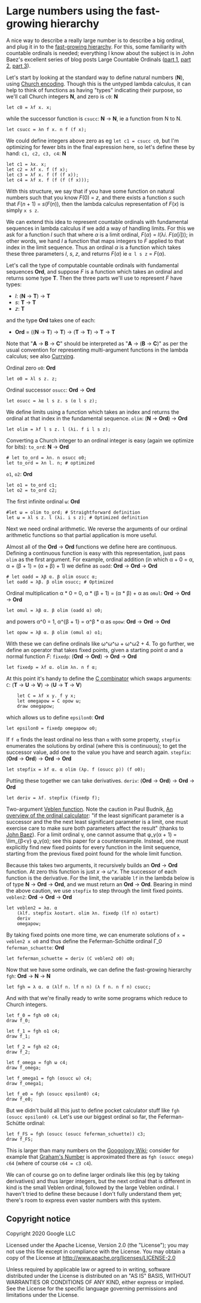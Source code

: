 # Large numbers using the fast-growing hierarchy

A nice way to describe a really large number is to describe a big ordinal, and plug it in to the
[fast-growing hierarchy](http://googology.wikia.com/wiki/Fast-growing_hierarchy). For this, some
familiarity with countable ordinals is needed; everything I know about the subject is in John Baez's
excellent series of blog posts Large Countable Ordinals ([part
1](https://johncarlosbaez.wordpress.com/2016/06/29/large-countable-ordinals-part-1/), [part
2](https://johncarlosbaez.wordpress.com/2016/07/04/large-countable-ordinals-part-2/), [part
3](https://johncarlosbaez.wordpress.com/2016/07/07/large-countable-ordinals-part-3/)).

Let's start by looking at the standard way to define natural numbers (**N**), using [Church
encoding](https://en.wikipedia.org/wiki/Church_encoding). Though this is the untyped lambda
calculus, it can help to think of functions as having "types" indicating their purpose, so
we'll call Church integers **N**, and zero is
`c0`: **N**

    let c0 = λf x. x;

while the successor function is
`csucc`: **N** → **N**, ie a function from N to N.

    let csucc = λn f x. n f (f x);

We could define integers above zero as eg `let c1 = csucc c0`, but I'm optimizing for fewer bits in
the final expression here, so let's define these by hand:
`c1, c2, c3, c4`: **N**

    let c1 = λx. x;
    let c2 = λf x. f (f x);
    let c3 = λf x. f (f (f x));
    let c4 = λf x. f (f (f (f x)));

With this structure, we say that if you have some function on natural numbers
such that you know *F*(0) = *z*, and there exists a function *s* such that
*F*(*n* + 1) = *s*(*F*(*n*)), then the lambda calculus representation of
*F*(*x*) is simply `x s z`.

We can extend this idea to represent countable ordinals with fundamental sequences
in lambda calculus if we add a way of handling limits.
For this we ask for a function *l* such that where *α* is a limit ordinal,
*F*(*α*) = *l*(λ*i*. *F*(*α*[*i*])); in other words, we hand *l* a function
that maps integers to *F* applied to that index in the limit sequence. Thus
an ordinal *α* is a function which takes these three parameters *l*, *s*, *z*,
and returns *F*(*α*) ie `α l s z` = *F*(*α*).

Let's call the type of computable countable ordinals with fundamental
sequences **Ord**, and suppose *F* is a function which takes an ordinal
and returns some type **T**. Then the three parts we'll use to represent *F*
have types:

* *l*: (**N** → **T**) → **T**
* *s*: **T** → **T**
* *z*: **T**

and the type **Ord** takes one of each:

* **Ord** = ((**N** → **T**) → **T**) → (**T** → **T**) → **T** → **T**

Note that "**A** → **B** → **C**" should be interpreted as
"**A** → (**B** → **C**)" as per the usual convention for representing
multi-argument functions in the lambda calculus; see also
[Currying](https://en.wikipedia.org/wiki/Currying).

Ordinal zero
`o0`: **Ord**

    let o0 = λl s z. z;

Ordinal successor
`osucc`: **Ord** → **Ord**

    let osucc = λα l s z. s (α l s z);

We define limits using a function which takes an index and returns the ordinal
at that index in the fundamental sequence.
`olim`: (**N** → **Ord**) → **Ord**

    let olim = λf l s z. l (λi. f i l s z);

Converting a Church integer to an ordinal integer is easy (again we optimize for bits):
`to_ord`: **N** → **Ord**

    # let to_ord = λn. n osucc o0;
    let to_ord = λn l. n; # optimized

`o1`, `o2`: **Ord**

    let o1 = to_ord c1;
    let o2 = to_ord c2;

The first infinite ordinal
`ω`: **Ord**

    #let ω = olim to_ord; # Straightforward definition
    let ω = λl s z. l (λi. i s z); # Optimized definition

Next we need ordinal arithmetic. We reverse the arguments of our ordinal arithmetic functions
so that partial application is more useful.

Almost all of the **Ord** → **Ord** functions we define here are continuous.
Defining a continuous function is easy with this representation, just
pass `olim` as the first argument. For example, ordinal addition (in which α + 0 = α,
α + (β + 1) = (α + β) + 1) we define as
`oadd`: **Ord** → **Ord** → **Ord**

    # let oadd = λβ α. β olim osucc α;
    let oadd = λβ. β olim osucc; # Optimized

Ordinal multiplication α * 0 = 0, α * (β + 1) = (α * β) + α as
`omul`: **Ord** → **Ord** → **Ord**

    let omul = λβ α. β olim (oadd α) o0;

and powers α^0 = 1, α^{β + 1} = α^β * α as
`opow`: **Ord** → **Ord** → **Ord**

    let opow = λβ α. β olim (omul α) o1;

With these we can define ordinals like ω^ω^ω + ω^ω2 + 4. To go further,
we define an operator that takes fixed points, given a starting point *α* and a normal function
*F*:
`fixedp`: (**Ord** → **Ord**) → **Ord** → **Ord**

    let fixedp = λf α. olim λn. n f α;

At this point it's handy to define the [C
combinator](https://en.wikipedia.org/wiki/B,_C,_K,_W_system) which swaps arguments:
`C`: (**T** → **U** → **V**) → (**U** → **T** → **V**)

        let C = λf x y. f y x;
        let omegapow = C opow ω;
        draw omegapow;

which allows us to define
`epsilon0`: **Ord**

    let epsilon0 = fixedp omegapow o0;

If `f α` finds the least ordinal no less than `α` with some property, `stepfix` enumerates the
solutions by ordinal (where this is continuous); to get the successor value, add one to the value
you have and search again.
`stepfix`: (**Ord** → **Ord**) → **Ord** → **Ord**

    let stepfix = λf α. α olim (λp. f (osucc p)) (f o0);

Putting these together we can take derivatives.
`deriv`: (**Ord** → **Ord**) → **Ord** → **Ord**

    let deriv = λf. stepfix (fixedp f);

Two-argument [Veblen function](https://en.wikipedia.org/wiki/Veblen_function). Note the caution in
Paul Budnik, [An overview of the ordinal
calculator](https://www.mtnmath.com/ord/ordinalarith.pdf): "if the least significant parameter is a
successor and the the next least significant parameter is a limit, one must exercise care to make
sure both parameters affect the result" (thanks to [John
Baez](https://twitter.com/ciphergoth/status/1234653144082042880)). For a limit ordinal γ, one
cannot assume that φ\_γ(α + 1) = \\lim\_{β<γ} φ\_γ(α); see this paper for a counterexample.
Instead, one must explicitly find new fixed points for every
function in the limit sequence, starting from the previous fixed point found for the whole limit
function.

Because this takes two arguments, it recursively builds an **Ord** → **Ord** function. At zero
this function is just *x* → ω^*x*. The successor of each function is the derivative.
For the limit, the variable `lf` in the lambda below is of type **N** → **Ord** → **Ord**,
and we must return an **Ord** → **Ord**. Bearing in mind the above caution, we use `stepfix` to
step through the limit fixed points.
`veblen2`: **Ord** → **Ord** → **Ord**

    let veblen2 = λα. α
        (λlf. stepfix λostart. olim λn. fixedp (lf n) ostart)
        deriv
        omegapow;

By taking fixed points one more time, we can enumerate solutions of `x = veblen2 x o0` and thus
define the Feferman-Schütte ordinal Γ\_0
`feferman_schuette`: **Ord**

    let feferman_schuette = deriv (C veblen2 o0) o0;

Now that we have some ordinals, we can define the fast-growing hierarchy `fgh`: **Ord** → **N** → **N**

    let fgh = λ α. α (λlf n. lf n n) (λ f n. n f n) csucc;

And with that we're finally ready to write some programs which reduce to Church integers.

    let f_0 = fgh o0 c4;
    draw f_0;

    let f_1 = fgh o1 c4;
    draw f_1;

    let f_2 = fgh o2 c4;
    draw f_2;

    let f_omega = fgh ω c4;
    draw f_omega;

    let f_omega1 = fgh (osucc ω) c4;
    draw f_omega1;

    let f_e0 = fgh (osucc epsilon0) c4;
    draw f_e0;

But we didn't build all this just to define pocket calculator stuff like `fgh (osucc epsilon0) c4`.
Let's use our biggest ordinal so far, the Feferman-Schütte ordinal:

    let f_FS = fgh (osucc (osucc feferman_schuette)) c3;
    draw f_FS;

This is larger than many numbers on the [Googology
Wiki](https://googology.wikia.org/wiki/Googology_Wiki); consider for example that [Graham's
Number](https://googology.wikia.org/wiki/Graham%27s_number) is approximated there as
`fgh (osucc omega) c64` (where of course `c64 = c3 c4`).

We can of course go on to define larger ordinals like this (eg by taking derivatives)
and thus larger integers, but the next ordinal that is different in kind is the small Veblen
ordinal, followed by the large Veblen ordinal. I haven't tried to define these because I don't
fully understand them yet; there's room to express even vaster numbers with this system.

## Copyright notice

Copyright 2020 Google LLC

Licensed under the Apache License, Version 2.0 (the "License");
you may not use this file except in compliance with the License.
You may obtain a copy of the License at
http://www.apache.org/licenses/LICENSE-2.0

Unless required by applicable law or agreed to in writing, software
distributed under the License is distributed on an "AS IS" BASIS,
WITHOUT WARRANTIES OR CONDITIONS OF ANY KIND, either express or implied.
See the License for the specific language governing permissions and
limitations under the License.
